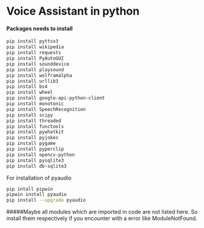 
# Voice Assistant in python 

#### Packages needs to install

<!-- Code block-->

```bash
pip install pyttsx3
pip install wikipedia
pip install requests
pip install PyAutoGUI
pip install sounddevice
pip install playsound
pip install wolframalpha
pip install urllib3
pip install bs4
pip install wheel
pip install google-api-python-client
pip install monotonic
pip install SpeechRecognition
pip install scipy
pip install threaded
pip install functools
pip install pywhatkit
pip install pyjokes
pip install pygame
pip install pyperclip
pip install opencv-python
pip install pysqlite3
pip install db-sqlite3
```
For installation of pyaudio
```bash
pip intall pipwin
pipwin install pyaudio
pip install --upgrade pyaudio
```
#####Maybe all modules which are imported in code are not listed here. So install them respectively if you encounter with a error like ModuleNotFound.